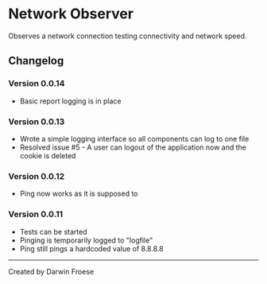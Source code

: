 # Network Observer

Observes a network connection testing connectivity and network speed.

## Changelog
### Version 0.0.14
* Basic report logging is in place

### Version 0.0.13
* Wrote a simple logging interface so all components can log to one file
* Resolved issue #5 - A user can logout of the application now and the cookie is deleted

### Version 0.0.12
* Ping now works as it is supposed to

### Version 0.0.11
* Tests can be started
* Pinging is temporarily logged to "logfile"
* Ping still pings a hardcoded value of 8.8.8.8

***

Created by Darwin Froese
